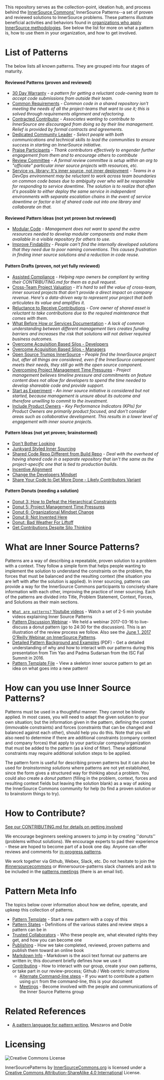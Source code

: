 This repository serves as the collection-point, ideation hub, and process behind the [InnerSource Commons'](http://innersourcecommons.com) InnerSource Patterns--a set of proven and reviewed solutions to InnerSource problems. These patterns illustrate beneficial activities and behaviors found in [organizations who apply InnerSource methodologies](http://paypal.github.io/InnerSourceCommons/getting-started/). See below the list for more on what a pattern is, how to use them in your organization, and how to get involved.


# List of Patterns

The below lists all known patterns. They are grouped into four stages of maturity.

#### Reviewed Patterns (proven and reviewed)

* [30 Day Warranty](https://github.com/paypal/InnerSourcePatterns/blob/master/30-day-warranty.md) - *a pattern for getting a reluctant code-owning team to accept code submissions from outside their team.*
* [Common Requirements](https://github.com/paypal/InnerSourcePatterns/blob/master/common-requirements.md) - *Common code in a shared repository isn't meeting the needs of all the project-teams that want to use it; this is solved through requirements alignment and refactoring.*
* [Contracted Contributor](https://github.com/paypal/InnerSourcePatterns/blob/master/contracted-contributor.md) - *Associates wanting to contribute to InnerSource are discouraged from doing so by their line management. Relief is provided by formal contracts and agreements.*
* [Dedicated Community Leader](https://github.com/paypal/InnerSourcePatterns/blob/master/dedicated-community-leader.md) - *Select people with both communications and technical skills to lead the communities to ensure success in starting an InnerSource initiative.*
* [Praise Participants](https://github.com/paypal/InnerSourcePatterns/blob/master/praise-participants.md) - *Thank contributors effectively to engender further engagement from them and to encourage others to contribute*
* [Review Committee](https://github.com/paypal/InnerSourcePatterns/blob/master/review-committee.md) - *A formal review committee is setup within an org to "officiate" particular inner source projects with resources, etc.*
* [Service vs. library: It's inner source, not inner deployment](https://github.com/paypal/InnerSourcePatterns/blob/master/service-vs-library.md) - *Teams in a DevOps environment may be reluctant to work across team boundaries on common code bases due to ambiguity over who will be responsible for responding to service downtime. The solution is to realize that often it's
possible to either deploy the same service in independent environments with separate escalation chains in the event of service downtime or factor a lot of shared code out into one library and collaborate on that.*

#### Reviewed Pattern Ideas (not yet proven but reviewed)

* [Modular Code](https://github.com/paypal/InnerSourcePatterns/blob/master/modular-code.md) - *Management does not want to spend the extra resources needed to develop modular components and make them available in a visible repository for others to use.*
* [Improve Findability](https://github.com/paypal/InnerSourcePatterns/blob/master/improve-findability.md) - *People can't find the internally developed solutions that they need due to poor naming conventions. This causes frustration in finding inner source solutions and a reduction in code reuse.*

#### Pattern Drafts (proven, not yet fully reviewed)

* [Assisted Compliance](https://github.com/paypal/InnerSourcePatterns/pull/74) - *Helping repo owners be compliant by writing their CONTRIBUTING.md for them as a pull request.*
* [Cross-Team Project Valuation](https://github.com/paypal/InnerSourcePatterns/blob/master/crossteam-project-valuation.md) - *It's hard to sell the value of cross-team, inner sourced projects that don't provide a direct impact on company revenue. Here's a data-driven way to represent your project that both articulates its value and amplifies it.*
* [Reluctance to Receive Contributions](https://docs.google.com/document/d/13QDN-BpE_BixRFVGjao32n4Ctim0ROXAHbBWMBOijb4/edit) - *Core owner of shared asset is reluctant to take contributions due to the required maintenance that comes with them.*
* [What Before How or Services Documentation](https://docs.google.com/document/d/1_N1wsQeDusfIcNy-O2ZXenY3PL7ZbvkUDRZxGUuegZw/edit?usp=drive_web) - *A lack of common understanding between different management tiers creates funding barriers and increases the risk that solutions will not deliver required business outcomes.*
* [Overcome Acquisition Based Silos - Developers](https://github.com/paypal/InnerSourceCommons/wiki/Overcome-Acquisition-based-Silos)
* [Overcome Acquisition Based Silos - Managers](https://github.com/paypal/InnerSourceCommons/wiki/Overcome-Acquisition-based-Silos)
* [Open Source Trumps InnerSource](https://github.com/paypal/InnerSourcePatterns/pull/46) - *People find the InnerSource project but, after all things are considered, even if the InnerSource component meets their needs, they still go with the open source component.*
* [Overcoming Project Management Time Pressures](https://github.com/paypal/InnerSourcePatterns/pull/47) - *Project management believes timeline pressure and commitments on feature content does not allow for developers to spend the time needed to develop shareable code and provide support.*
* [Start as Experiment](https://github.com/paypal/InnerSourcePatterns/blob/master/start-as-experiment.md) - *An inner source initiative is considered but not started, because management is unsure about its outcome and therefore unwilling to commit to the investment.*
* [Include Product Owners](https://github.com/paypal/InnerSourcePatterns/pull/71) - *Key Performance Indicators (KPIs) for Product Owners are primarily product focused, and don't consider areas such as collaborative development. This results in a lower level of engagement with inner source projects.*

#### Pattern Ideas (not yet proven; brainstormed)

* [Don't Bother Looking](https://github.com/paypal/InnerSourcePatterns/pull/60)
* [Junkyard Styled Inner Sourcing](https://github.com/paypal/InnerSourcePatterns/pull/61)
* [Shared Code Repo Different from Build Repo](https://github.com/paypal/InnerSourceCommons/wiki/Shared-Code-Repo-Different-from-Build-Repo) - *Deal with the overhead of having shared code in a separate repository that isn't the same as the project-specific one that is tied to production builds.*
* [Incentive Alignment](https://github.com/paypal/InnerSourceCommons/wiki/Donut:-Creating-Developer-Incentive-Alignment-for-InnerSource-Contribution)
* [Change the Developers Mindset](https://github.com/paypal/InnerSourceCommons/wiki/Pattern:-change-the-developers-mindset)
* [Share Your Code to Get More Done - Likely Contributors Variant](https://github.com/paypal/InnerSourceCommons/wiki/Pattern:-Share-Your-Code-to-Get-More-Done---Likely-Contributors-Variant)

#### Pattern Donuts (needing a solution)

* [Donut 3: How to Defeat the Hierarchical Constraints](https://github.com/paypal/InnerSourceCommons/wiki/Donut-3%3A-how-to-defeat-the-hierarchical-constraints)
* [Donut 5: Project Management Time Pressures](https://github.com/paypal/InnerSourceCommons/wiki/Donut-5:-project-management-time-pressures)
* [Donut 6: Organizational Mindset Change](https://github.com/paypal/InnerSourceCommons/wiki/Donut-6:-organizational-mindset-change)
* [Donut 8: Not Invented Here](https://github.com/paypal/InnerSourceCommons/wiki/Donut-8:-Not-invented-here)
* [Donut: Bad Weather For Liftoff](https://github.com/paypal/InnerSourceCommons/wiki/Donut:-Bad-weather-for-liftoff)
* [Get Contributions Despite Silo Thinking](https://github.com/paypal/InnerSourcePatterns/pull/38)


# What are Inner Source Patterns?

Patterns are a way of describing a repeatable, proven solution to a problem with a context. They follow a simple form that helps people wanting to implement the solution to understand the constraints on the problem, the forces that must be balanced and the resulting context (the situation you are left with after the solution is applied). In inner sourcing, patterns can provide a way for the InnerSource Commons participants to concisely share information with each other, improving the practice of inner sourcing. Each of the patterns are divided into Title, Problem Statement, Context, Forces, and Solutions as their main sections.

* [`What are patterns?` Youtube videos](http://bit.ly/innersource_patterns_videos) - Watch a set of 2-5 min youtube videos explaining Inner Source Patterns
* [Pattern Discussion Webinar](https://youtu.be/i-0IVhfRVFU) - We held a webinar 2017-03-16 to live-discuss a donut pattern (go to 24:30 for the discussion). This is an illustration of the review process we follow. Also see the [June 1, 2017 O'Reilly Webinar on InnerSource Patterns](http://www.oreilly.com/pub/e/3884).
* [Detailed Pattern Background and Examples](https://drive.google.com/open?id=0B7_9iQb93uBQbnlkdHNuUGhpTXc) (PDF) -  Get a detailed understanding of why and how to interact with our patterns during this presentation from Tim Yao and Padma Sudarsan from the ISC Fall Summit in 2016.
* [Pattern Template File](meta/pattern-template.md) - View a skeleton inner source pattern to get an idea on what goes into a new pattern!


# How can you use Inner Source Patterns?

Patterns must be used in a thoughtful manner. They cannot be blindly applied. In most cases, you will need to adapt the given solution to your own situation; but the information given in the pattern, defining the context (immovable constraints) and forces (constraints that can be changed and balanced against each other), should help you do this. Note that you will also need to determine if there are additional constraints (company context and company forces) that apply to your particular company/organization that must be added to the pattern (as a kind of filter). These additional constraints may require additional solution steps to be applied.

The pattern form is useful for describing proven patterns but it can also be used for *brainstorming solutions* where patterns are not yet established, since the form gives a structured way for thinking about a problem. You could also create a *donut pattern* (filling in the problem, context, forces and resulting context fields but leaving the solution blank) as a way of asking the InnerSource Commons community for help (to find a proven solution or to brainstorm things to try).


# How to Contribute?

[See our CONTRIBUTING.md for details on getting involved](CONTRIBUTING.md)

We encourage beginners seeking answers to jump in by creating ''donuts'' (problems without solutions). We encourage experts to pad their experience - these are hoped to become part of a book one day. Anyone can offer reviews and comments for [in-progress patterns](https://github.com/paypal/InnerSourcePatterns/pulls). 

We work together via Github, Webex, Slack, etc. Do not hesitate to join the [#innersourcecommons](https://isc-inviter.herokuapp.com/) or #innersource-patterns slack channels and ask to be included in the [patterns meetings](/meta/meetings.md) (there is an email list).


# Pattern Meta Info

The topics below cover information about how we define, operate, and upkeep this collection of patterns.

* [Pattern Template](meta/pattern-template.md) - Start a new pattern with a copy of this
* [Pattern States](meta/pattern-states.md) - Definitions of the various states and review steps a pattern can be in
* [Trusted Collaborators](meta/trusted-collaborators.md) - Who these people are, what elevated rights they get, and how you can become one
* [Publishing](meta/publishing.md) - How we take completed, reviewed, proven patterns and publish them toward an online book
* [Markdown Info](meta/markdown-info.md) - Markdown is the ascii text format our patterns are written in; this document briefly defines how we use it
* [Contributing](CONTRIBUTING.md) - How to interact with our group, create your own patterns, or take part in our review-process; Github / Web centric instructions
  * [Alternate Command-line steps](meta/technical-git-howto.md) - If you want to contribute a pattern using `git` from the command-line, this is your document
  * [Meetings](meta/meetings.md) - Become involved with the people and communications of the Inner Source Patterns group

# Related References
* [A pattern language for pattern writing](http://hillside.net/index.php/a-pattern-language-for-pattern-writing), Meszaros and Doble

# Licensing

![Creative Commons License](https://i.creativecommons.org/l/by-sa/4.0/88x31.png)

InnerSourcePatterns by [InnerSourceCommons.org](http://innersourcecommons.org) is licensed under a [Creative Commons Attribution-ShareAlike 4.0 International](http://creativecommons.org/licenses/by-sa/4.0/) License.

